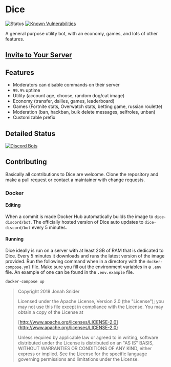 # Dice

![Status](https://discordbots.org/api/widget/status/388191157869477888.png)
[![Known Vulnerabilities](https://snyk.io/test/github/dice-discord/bot/badge.svg?targetFile=package.json)](https://snyk.io/test/github/dice-discord/bot?targetFile=package.json)

A general purpose utility bot, with an economy, games, and lots of other features.

## [Invite to Your Server](https://dice.js.org/invite)

## Features

* Moderators can disable commands on their server
* `99.9%` uptime
* Utility (account age, choose, random dog/cat image)
* Economy (transfer, dailies, games, leaderboard)
* Games (Fortnite stats, Overwatch stats, betting game, russian roulette)
* Moderation (ban, hackban, bulk delete messages, selfroles, unban)
* Customizable prefix

## Detailed Status

[![Discord Bots](https://discordbots.org/api/widget/388191157869477888.svg)](https://discordbots.org/bot/388191157869477888)

## Contributing

Basically all contributions to Dice are welcome. Clone the repository and make a pull request or contact a maintainer with change requests.

### Docker

#### Editing

When a commit is made Docker Hub automatically builds the image to `dice-discord/bot`. The officially hosted version of Dice auto updates to `dice-discord/bot` every 5 minutes.

#### Running

Dice ideally is run on a server with at least 2GB of RAM that is dedicated to Dice. Every 5 minutes it downloads and runs the latest version of the image provided. Run the following command when in a directory with the `docker-compose.yml` file. Make sure you fill out the environment variables in a `.env` file. An example of one can be found in the `.env.example` file.

```bash
docker-compose up
```

> Copyright 2018 Jonah Snider
>
> Licensed under the Apache License, Version 2.0 (the "License"); you may not use this file except in compliance with the License.
You may obtain a copy of the License at
>
>[http://www.apache.org/licenses/LICENSE-2.0](http://www.apache.org/licenses/LICENSE-2.0)
>
>Unless required by applicable law or agreed to in writing, software distributed under the License is distributed on an "AS IS" BASIS, WITHOUT WARRANTIES OR CONDITIONS OF ANY KIND, either express or implied. See the License for the specific language governing permissions and limitations under the License.
